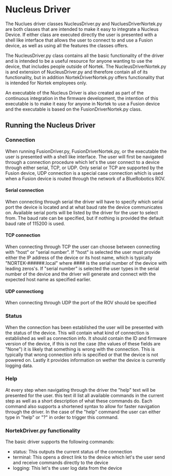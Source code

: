 # Nucleus Driver

The Nuclues driver classes NucleusDriver.py and NucluesDriverNortek.py are both classes that are intended to make it easy to integrate a Nucleus Device. If either class  are executed directly the user is presented with a shell like interface that allows the user to connect to and use a Fusion device, as well as using all the features the classes offers.

The NucleusDriver.py class contains all the basic functionality of the driver and is intended to be a useful resource for anyone wanting to use the device, that includes people outside of Nortek. The NucleusDriverNortek.py is and extension of NucleusDriver.py and therefore contain all of its functionality, but in addition NortekDriverNortek.py offers functionality that is intended for Nortek employees only.

An executable of the Nucleus Driver is also created as part of the continuous integration in the firmware development, the intention of this executable is to make it easy for anyone in Nortek to use a Fusion device and the executable is based on the FusionDriverNortek.py class. 

## Running the Nucleus Driver

### Connection

When running FusionDriver.py, FusionDriverNortek.py, or the executable the user is presented with a shell like interface. The user will first be navigated through a connection procedure which let's the user connect to a device through either serial, TCP, or UDP. Only serial or TCP are supported by the Fusion device, UDP connection is a special case connection which is used when a Fusion device is routed through the network of a BlueRobotics ROV. 

#### Serial connection

When connecting through serial the driver will have to specify which serial port the device is located and at what baud rate the device communicates on. Available serial ports will be listed by the driver for the user to select from. The baud rate can be specified, but if nothing is provided the default baud rate of 115200 is used.

#### TCP connection

When connecting through TCP the user can choose between connecting with "host" or "serial number". If "host" is selected the user must provide either the IP address of the device or its host name, which is typically "NORTEK-######.local" where #### is the serial number of the device with leading zeros's. If "serial number" is selected the user types in the serial number of the device and the driver will generate and connect with the expected host name as specified earlier.

#### UDP connectiong

When connecting through UDP the port of the ROV should be specified

### Status

When the connection has been established the user will be presented with the status of the device. This will contain what kind of connection is established as well as connection info. It should contain the ID and firmware version of the device, if this is not the case (the values of these fields are "None") it is likely that something is wrong with the connection. This is typically that wrong connection info is specified or that the device is not powered on. Lastly it provides information on wether the device is currently logging data.

### Help

At every step when navigating through the driver the "help" text will be presented for the user. this text ill list all available commands in the current step as well as a short description of what these commands do. Each command also supports a shortened syntax to allow for faster navigation through the driver. In the case of the "help" command the user can either type in "help" or "?" in order to trigger this command.

### NortekDriver.py functionality

The basic driver supports the following commands:

* status: This outputs the current status of the connection
* terminal: This opens a direct link to the device which let's the user send and receive commands directly to the device
* logging: This let's the user log data from the device
 



